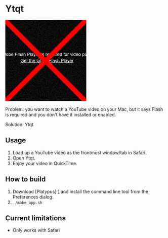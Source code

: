 Ytqt
====

![Ytqt screenshot](/assets/ytqt.png?raw=true)

Problem: you want to watch a YouTube video on your Mac, but it says Flash is required and you don't have it installed or enabled.

Solution: Ytqt

Usage
-----

1. Load up a YouTube video as the frontmost window/tab in Safari.
2. Open Ytqt.
3. Enjoy your video in QuickTime.

How to build
------------

1. Download [Platypus] [1] and install the command line tool from the Preferences dialog.
2. `./make_app.sh`

Current limitations
-------------------

* Only works with Safari


[1]: http://sveinbjorn.org/platypus
